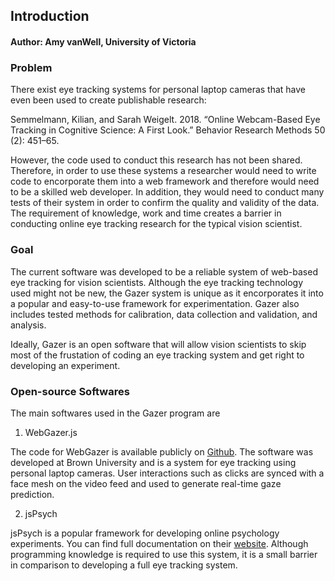   
## Introduction

#### Author: Amy vanWell, University of Victoria
 
### Problem
  
There exist eye tracking systems for personal laptop cameras that have even been used to create publishable research:
  
 Semmelmann, Kilian, and Sarah Weigelt. 2018. “Online Webcam-Based Eye Tracking in Cognitive Science: A First Look.” Behavior Research Methods 50 (2): 451–65.
  
However, the code used to conduct this research has not been shared. Therefore, in order to use these systems a researcher would need to write code to encorporate them into a web framework and therefore would need to be a skilled web developer. In addition, they would need to conduct many tests of their system in order to confirm the quality and validity of the data. The requirement of knowledge, work and time creates a barrier in conducting online eye tracking research for the typical vision scientist.

### Goal
  
The current software was developed to be a reliable system of web-based eye tracking for vision scientists. Although the eye tracking technology used might not be new, the Gazer system is unique as it encorporates it into a popular and easy-to-use framework for experimentation. Gazer also includes tested methods for calibration, data collection and validation, and analysis.
  
Ideally, Gazer is an open software that will allow vision scientists to skip most of the frustation of coding an eye tracking system and get right to developing an experiment.

### Open-source Softwares
  
The main softwares used in the Gazer program are
  
  1. WebGazer.js
  
  The code for WebGazer is available publicly on [Github](https://github.com/brownhci/WebGazer). The software was developed at Brown University and is a     system for eye tracking using personal laptop cameras. User interactions such as clicks are synced with a face mesh on the video feed and used to generate real-time gaze prediction. 
  
  2. jsPsych

  jsPsych is a popular framework for developing online psychology experiments. You can find full documentation on their [website](https://www.jspsych.org/). Although programming knowledge is required to use this system, it is a small barrier in comparison to developing a full eye tracking system.

